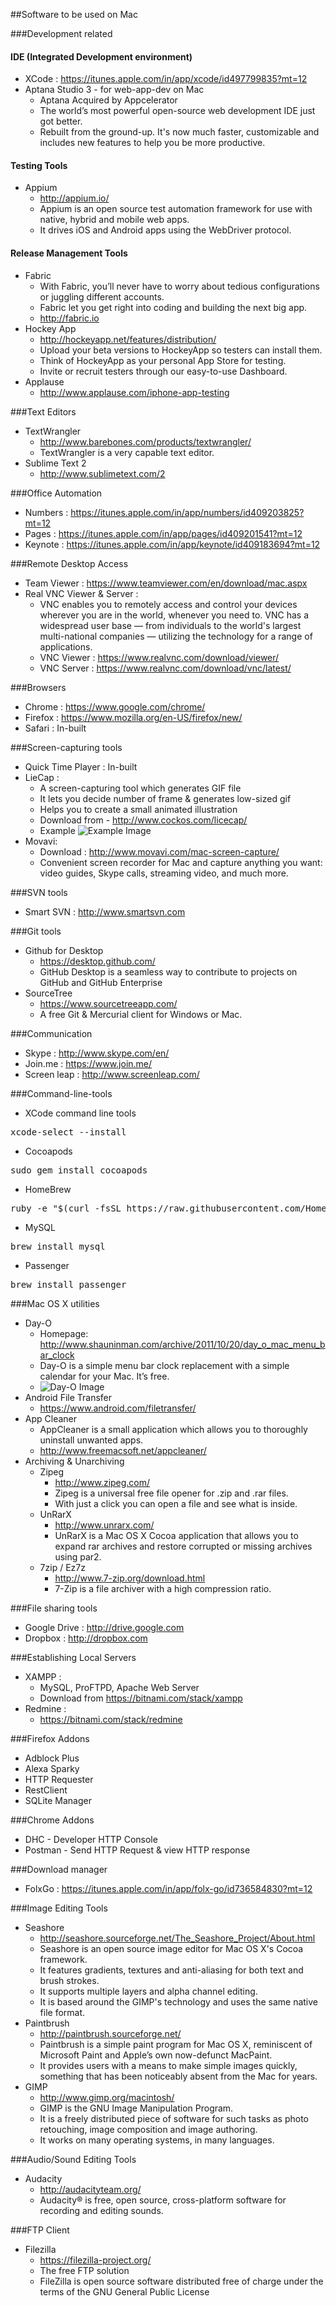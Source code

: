 ##Software to be used on Mac

###Development related

####    IDE (Integrated Development environment)

* XCode : <https://itunes.apple.com/in/app/xcode/id497799835?mt=12>
* Aptana Studio 3 - for web-app-dev on Mac
    * Aptana Acquired by Appcelerator
    * The world’s most powerful open-source web development IDE just got better. 
    * Rebuilt from the ground-up. It's now much faster, customizable and includes new features to help you be more productive.

####    Testing Tools

* Appium
    * <http://appium.io/>
    * Appium is an open source test automation framework for use with native, hybrid and mobile web apps.
    * It drives iOS and Android apps using the WebDriver protocol.

####    Release Management Tools

* Fabric
    * With Fabric, you’ll never have to worry about tedious configurations or juggling different accounts. 
    * Fabric let you get right into coding and building the next big app. 
    * <http://fabric.io>
* Hockey App
    * <http://hockeyapp.net/features/distribution/>
    * Upload your beta versions to HockeyApp so testers can install them. 
    * Think of HockeyApp as your personal App Store for testing. 
    * Invite or recruit testers through our easy-to-use Dashboard.
* Applause
    * <http://www.applause.com/iphone-app-testing>


###Text Editors

* TextWrangler
    * <http://www.barebones.com/products/textwrangler/>
    * TextWrangler is a very capable text editor. 
* Sublime Text 2
    * <http://www.sublimetext.com/2>

###Office Automation

* Numbers : <https://itunes.apple.com/in/app/numbers/id409203825?mt=12>
* Pages : <https://itunes.apple.com/in/app/pages/id409201541?mt=12>
* Keynote : <https://itunes.apple.com/in/app/keynote/id409183694?mt=12>

###Remote Desktop Access

* Team Viewer : <https://www.teamviewer.com/en/download/mac.aspx>
* Real VNC Viewer & Server :
    * VNC enables you to remotely access and control your devices wherever you are in the world, whenever you need to. VNC has a widespread user base — from individuals to the world's largest multi-national companies — utilizing the technology for a range of applications.
    * VNC Viewer : <https://www.realvnc.com/download/viewer/>
    * VNC Server : <https://www.realvnc.com/download/vnc/latest/>

###Browsers

* Chrome : <https://www.google.com/chrome/>
* Firefox : <https://www.mozilla.org/en-US/firefox/new/>
* Safari : In-built

###Screen-capturing tools

* Quick Time Player : In-built
* LieCap : 
    * A screen-capturing tool which generates GIF file
    * It lets you decide number of frame & generates low-sized gif
    * Helps you to create a small animated illustration
    * Download from - http://www.cockos.com/licecap/
    * Example
		![Example Image](http://www.cockos.com/licecap/licecap_rules.gif)
* Movavi:
    * Download : <http://www.movavi.com/mac-screen-capture/>
    * Convenient screen recorder for Mac and capture anything you want: video guides, Skype calls, streaming video, and much more.

###SVN tools

* Smart SVN : <http://www.smartsvn.com>

###Git tools

* Github for Desktop
    * <https://desktop.github.com/>
    * GitHub Desktop is a seamless way to contribute to projects on GitHub and GitHub Enterprise
* SourceTree
    * <https://www.sourcetreeapp.com/>
    * A free Git & Mercurial client for Windows or Mac.

###Communication

* Skype : <http://www.skype.com/en/>
* Join.me : <https://www.join.me/>
* Screen leap : <http://www.screenleap.com/>

###Command-line-tools

* XCode command line tools
<pre>xcode-select --install</pre>
* Cocoapods
<pre>sudo gem install cocoapods</pre>
* HomeBrew
<pre>ruby -e "$(curl -fsSL https://raw.githubusercontent.com/Homebrew/install/master/install)"</pre>
* MySQL
<pre>brew install mysql</pre>
* Passenger
<pre>brew install passenger</pre>

###Mac OS X utilities

* Day-O
    * Homepage: <http://www.shauninman.com/archive/2011/10/20/day_o_mac_menu_bar_clock>
    * Day-O is a simple menu bar clock replacement with a simple calendar for your Mac. It’s free.
    * ![Day-O Image](http://www.shauninman.com/assets/images/day-o.png)
* Android File Transfer
    * <https://www.android.com/filetransfer/>
* App Cleaner
    * AppCleaner is a small application which allows you to thoroughly uninstall unwanted apps.
    * <http://www.freemacsoft.net/appcleaner/>
* Archiving & Unarchiving
    * Zipeg
        * http://www.zipeg.com/
        * Zipeg is a universal free file opener for .zip and .rar files. 
        * With just a click you can open a file and see what is inside.
    * UnRarX
        * <http://www.unrarx.com/>
        * UnRarX is a Mac OS X Cocoa application that allows you to expand rar archives and restore corrupted or missing archives using par2.
    * 7zip / Ez7z
        * <http://www.7-zip.org/download.html>
        * 7-Zip is a file archiver with a high compression ratio.

###File sharing tools

* Google Drive : <http://drive.google.com>
* Dropbox : <http://dropbox.com>

###Establishing Local Servers

* XAMPP : 
    * MySQL, ProFTPD, Apache Web Server
    * Download from https://bitnami.com/stack/xampp
* Redmine :
    * https://bitnami.com/stack/redmine

###Firefox Addons

* Adblock Plus
* Alexa Sparky
* HTTP Requester
* RestClient
* SQLite Manager

###Chrome Addons

* DHC - Developer HTTP Console
* Postman - Send HTTP Request & view HTTP response

###Download manager

* FolxGo : https://itunes.apple.com/in/app/folx-go/id736584830?mt=12

###Image Editing Tools

* Seashore 
    * <http://seashore.sourceforge.net/The_Seashore_Project/About.html>
    * Seashore is an open source image editor for Mac OS X's Cocoa framework. 
    * It features gradients, textures and anti-aliasing for both text and brush strokes. 
    * It supports multiple layers and alpha channel editing. 
    * It is based around the GIMP's technology and uses the same native file format.
* Paintbrush
    * <http://paintbrush.sourceforge.net/>
    * Paintbrush is a simple paint program for Mac OS X, reminiscent of Microsoft Paint and Apple’s own now-defunct MacPaint. 
    * It provides users with a means to make simple images quickly, something that has been noticeably absent from the Mac for years.
* GIMP
    * <http://www.gimp.org/macintosh/>
    * GIMP is the GNU Image Manipulation Program. 
    * It is a freely distributed piece of software for such tasks as photo retouching, image composition and image authoring. 
    * It works on many operating systems, in many languages.

###Audio/Sound Editing Tools

* Audacity
    * <http://audacityteam.org/>
    * Audacity® is free, open source, cross-platform software for recording and editing sounds.

###FTP Client

* Filezilla
    * <https://filezilla-project.org/>
    * The free FTP solution
    * FileZilla is open source software distributed free of charge under the terms of the GNU General Public License

